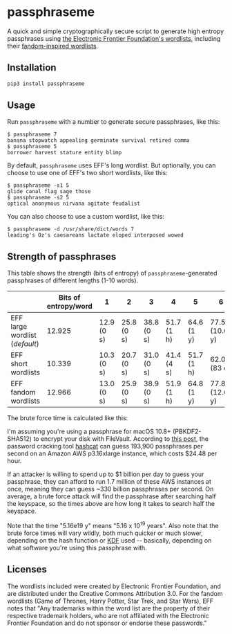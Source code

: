 # passphraseme

A quick and simple cryptographically secure script to generate high entropy passphrases using [the Electronic Frontier Foundation's wordlists](https://www.eff.org/deeplinks/2016/07/new-wordlists-random-passphrases), including their [fandom-inspired wordlists](https://www.eff.org/deeplinks/2018/08/dragon-con-diceware).

## Installation

```sh
pip3 install passphraseme
```

## Usage

Run `passphraseme` with a number to generate secure passphrases, like this:

```
$ passphraseme 7
banana stopwatch appealing germinate survival retired comma
$ passphraseme 5
borrower harvest stature entity blimp
```

By default, `passphraseme` uses EFF's long wordlist. But optionally, you can choose
to use one of EFF's two short wordlists, like this:

```
$ passphraseme -s1 5
glide canal flag sage those
$ passphraseme -s2 5
optical anonymous nirvana agitate feudalist
```

You can also choose to use a custom wordlist, like this:

```
$ passphraseme -d /usr/share/dict/words 7
leading's Oz's caesareans lactate eloped interposed wowed
```

## Strength of passphrases

This table shows the strength (bits of entropy) of `passphraseme`-generated passphrases of different lengths (1-10 words).

|                                | Bits of entropy/word | 1          | 2          | 3          | 4          | 5          | 6              | 7             | 8               | 9                 | 10                |
|--------------------------------|----------------------|------------|------------|------------|------------|------------|----------------|---------------|-----------------|-------------------|-------------------|
| EFF large wordlist (*default*) | 12.925               | 12.9 (0 s) | 25.8 (0 s) | 38.8 (0 s) | 51.7 (1 h) | 64.6 (1 y) | 77.5 (10.6k y) | 90.5 (82M y)  | 103.4 (642B y)  | 116.3 (4.99e15 y) | 129.2 (3.88e19 y) |
| EFF short wordlists            | 10.339               | 10.3 (0 s) | 20.7 (0 s) | 31.0 (0 s) | 41.4 (4 s) | 51.7 (1 h) | 62.0 (83 d)    | 72.4 (295 y)  | 82.7 (382.3k y) | 93.1 (495M y)     | 103.4 (642B y)    |
| EFF fandom wordlists           | 12.966               | 13.0 (0 s) | 25.9 (0 s) | 38.9 (0 s) | 51.9 (1 h) | 64.8 (1 y) | 77.8 (12.6k y) | 90.8 (100M y) | 103.7 (805B y)  | 116.7 (6.45e15 y) | 129.7 (5.16e19 y) |

The brute force time is calculated like this:

I'm assuming you're using a passphrase for macOS 10.8+ (PBKDF2-SHA512) to
encrypt your disk with FileVault. According to [this post](https://medium.com/@iraklis/running-hashcat-v4-0-0-in-amazons-aws-new-p3-16xlarge-instance-e8fab4541e9b),
the password cracking tool [hashcat](https://hashcat.net/hashcat/) can guess
193,900 passphrases per second on an Amazon AWS p3.16xlarge instance, which
costs $24.48 per hour.

If an attacker is willing to spend up to $1 billion per day to guess your
passphrase, they can afford to run 1.7 million of these AWS instances at once,
meaning they can guess ~330 billion passphrases per second. On average, a brute
force attack will find the passphrase after searching half the keyspace, so the
times above are how long it takes to search half the keyspace.

Note that the time "5.16e19 y" means "5.16 x 10<sup>19</sup> years". Also note
that the brute force times will vary wildly, both much quicker or much slower,
depending on the hash function or [KDF](https://en.wikipedia.org/wiki/Key_derivation_function)
used -- basically, depending on what software you're using this passphrase with.

## Licenses

The wordlists included were created by Electronic Frontier Foundation, and are
distributed under the Creative Commons Attribution 3.0. For the fandom wordlists
(Game of Thrones, Harry Potter, Star Trek, and Star Wars), EFF notes that "Any
trademarks within the word list are the property of their respective trademark
holders, who are not affiliated with the Electronic Frontier Foundation and do
not sponsor or endorse these passwords."

